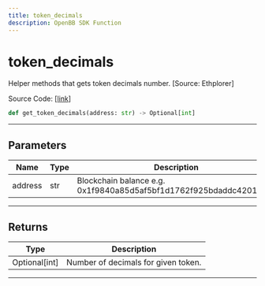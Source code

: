 ```yaml
---
title: token_decimals
description: OpenBB SDK Function
---
```


# token_decimals

Helper methods that gets token decimals number. [Source: Ethplorer]

Source Code: [[link](https://github.com/OpenBB-finance/OpenBBTerminal/tree/main/openbb_terminal/cryptocurrency/onchain/ethplorer_model.py#L176)]

```python
def get_token_decimals(address: str) -> Optional[int]
```
---
## Parameters

| Name | Type | Description | Default | Optional |
| ---- | ---- | ----------- | ------- | -------- |
| address | str | Blockchain balance e.g. 0x1f9840a85d5af5bf1d1762f925bdaddc4201f984 | None | False |

---
## Returns

| Type | Description |
| ---- | ----------- |
| Optional[int] | Number of decimals for given token. |

---
